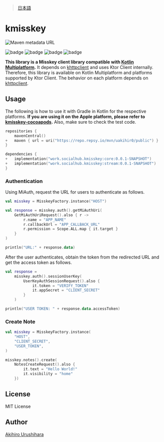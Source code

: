 > [日本語](./docs/README_ja.md)

# kmisskey

![Maven metadata URL](https://img.shields.io/maven-metadata/v?metadataUrl=https%3A%2F%2Frepo.repsy.io%2Fmvn%2Fuakihir0%2Fpublic%2Fwork%2Fsocialhub%2Fkmisskey%2Fcore%2Fmaven-metadata.xml)

![badge][badge-js]
![badge][badge-jvm]
![badge][badge-ios]
![badge][badge-mac]

**This library is a Misskey client library compatible with [Kotlin Multiplatform](https://kotlinlang.org/docs/multiplatform.html).**
It depends on [khttpclient] and uses Ktor Client internally.
Therefore, this library is available on Kotlin Multiplatform and platforms supported by Ktor Client.
The behavior on each platform depends on [khttpclient].

## Usage

The following is how to use it with Gradle in Kotlin for the respective platforms. **If you are using it on the Apple platform, please refer to [kmisskey-cocoapods](https://github.com/uakihir0/kmisskey-cocoapods).** Also, make sure to check the test code.

```kotlin:build.gradle.kts
repositories {
    mavenCentral()
+   maven { url = uri("https://repo.repsy.io/mvn/uakihir0/public") }
}

dependencies {
+   implementation("work.socialhub.kmisskey:core:0.0.1-SNAPSHOT")
+   implementation("work.socialhub.kmisskey:stream:0.0.1-SNAPSHOT")
}
```

### Authentication

Using MiAuth, request the URL for users to authenticate as follows.

```kotlin
val misskey = MisskeyFactory.instance("HOST")

val response = misskey.auth().getMiAuthUri(
    GetMiAuthUriRequest().also { r ->
        r.name = "APP_NAME"
        r.callbackUrl = "APP_CALLBACK_URL"
        r.permission = Scope.ALL.map { it.target }
    }
)

println("URL:" + response.data)
```

After the user authenticates, obtain the token from the redirected URL and get the access token as follows.

```kotlin
val response =
    misskey.auth().sessionUserKey(
        UserKeyAuthSessionRequest().also {
            it.token = "VERIFY_TOKEN"
            it.appSecret = "CLIENT_SECRET"
        }
    )

println("USER TOKEN: " + response.data.accessToken)
```

### Create Note

```kotlin
val misskey = MisskeyFactory.instance(
    "HOST", 
    "CLIENT_SECRET", 
    "USER_TOKEN",
)

misskey.notes().create(
    NotesCreateRequest().also {
        it.text = "Hello World!"
        it.visibility = "home"
    })
```

## License

MIT License

## Author

[Akihiro Urushihara](https://github.com/uakihir0)

[khttpclient]: https://github.com/uakihir0/khttpclient
[badge-android]: http://img.shields.io/badge/-android-6EDB8D.svg
[badge-android-native]: http://img.shields.io/badge/support-[AndroidNative]-6EDB8D.svg
[badge-wearos]: http://img.shields.io/badge/-wearos-8ECDA0.svg
[badge-jvm]: http://img.shields.io/badge/-jvm-DB413D.svg
[badge-js]: http://img.shields.io/badge/-js-F8DB5D.svg
[badge-js-ir]: https://img.shields.io/badge/support-[IR]-AAC4E0.svg
[badge-nodejs]: https://img.shields.io/badge/-nodejs-68a063.svg
[badge-linux]: http://img.shields.io/badge/-linux-2D3F6C.svg
[badge-windows]: http://img.shields.io/badge/-windows-4D76CD.svg
[badge-wasm]: https://img.shields.io/badge/-wasm-624FE8.svg
[badge-apple-silicon]: http://img.shields.io/badge/support-[AppleSilicon]-43BBFF.svg
[badge-ios]: http://img.shields.io/badge/-ios-CDCDCD.svg
[badge-mac]: http://img.shields.io/badge/-macos-111111.svg
[badge-watchos]: http://img.shields.io/badge/-watchos-C0C0C0.svg
[badge-tvos]: http://img.shields.io/badge/-tvos-808080.svg